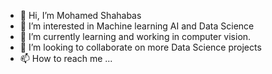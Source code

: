 - 👋 Hi, I’m Mohamed Shahabas
- 👀 I’m interested in Machine learning AI and Data Science
- 🌱 I’m currently learning and working in computer vision.
- 💞️ I’m looking to collaborate on more Data Science projects
- 📫 How to reach me ...

<!---
shahabas9/shahabas9 is a ✨ special ✨ repository because its `README.md` (this file) appears on your GitHub profile.
You can click the Preview link to take a look at your changes.
--->
